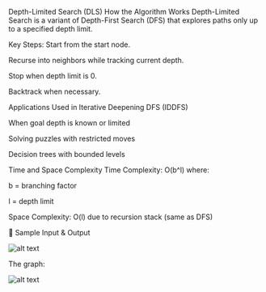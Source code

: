 Depth-Limited Search (DLS)
How the Algorithm Works
Depth-Limited Search is a variant of Depth-First Search (DFS) that explores paths only up to a specified depth limit.

Key Steps:
Start from the start node.

Recurse into neighbors while tracking current depth.

Stop when depth limit is 0.

Backtrack when necessary.

Applications
Used in Iterative Deepening DFS (IDDFS)

When goal depth is known or limited

Solving puzzles with restricted moves

Decision trees with bounded levels

Time and Space Complexity
Time Complexity:
O(b^l) where:

b = branching factor

l = depth limit

Space Complexity:
O(l) due to recursion stack (same as DFS)

🧪 Sample Input & Output


![alt text](images/image-2.png)


The graph:


![alt text](images/image-3.png)
